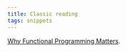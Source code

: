 ```yaml
---
title: Classic reading
tags: snippets
---
```


[Why Functional Programming Matters](http://www.math.chalmers.se/~rjmh/Papers/whyfp.html 'Why Functional Programming Matters').
